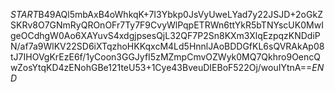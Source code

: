 $START$B49AQl5mbAxB4oWhkqK+7I3Ybkp0JsVyUweLYad7y22JSJD+2oGkZSKRv8O7GNmRyQROnOFr7Ty7F9CvyWlPqpETRWn6ttYkR5bTNYscUK0MwIgeOCdhgW0Ao6XAYuvS4xdgjpsesQjL32QF7P2Sn8KXm3XlqEzpqzKNDdiPN/af7a9WlKV22SD6iXTqzhoHKKqxcM4Ld5HnnlJAoBDDGfKL6sQVRAkAp08tJ7IHOVgKrEzE6f/1yCoon3GGJyfI5zMZmpCmvOZWyk0MQ7Qkhro9OencQwZosYtqKD4zENohGBe121teU53+1Cye43BveuDIEBoF522Oj/wouIYtnA==$END$